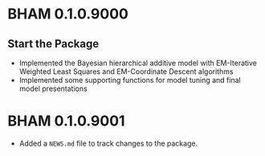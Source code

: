 # BHAM 0.1.0.9000
## Start the Package
* Implemented the Bayesian hierarchical additive model with EM-Iterative Weighted Least Squares and EM-Coordinate Descent algorithms
* Implemented some supporting functions for model tuning and final model presentations

# BHAM 0.1.0.9001

* Added a `NEWS.md` file to track changes to the package.
